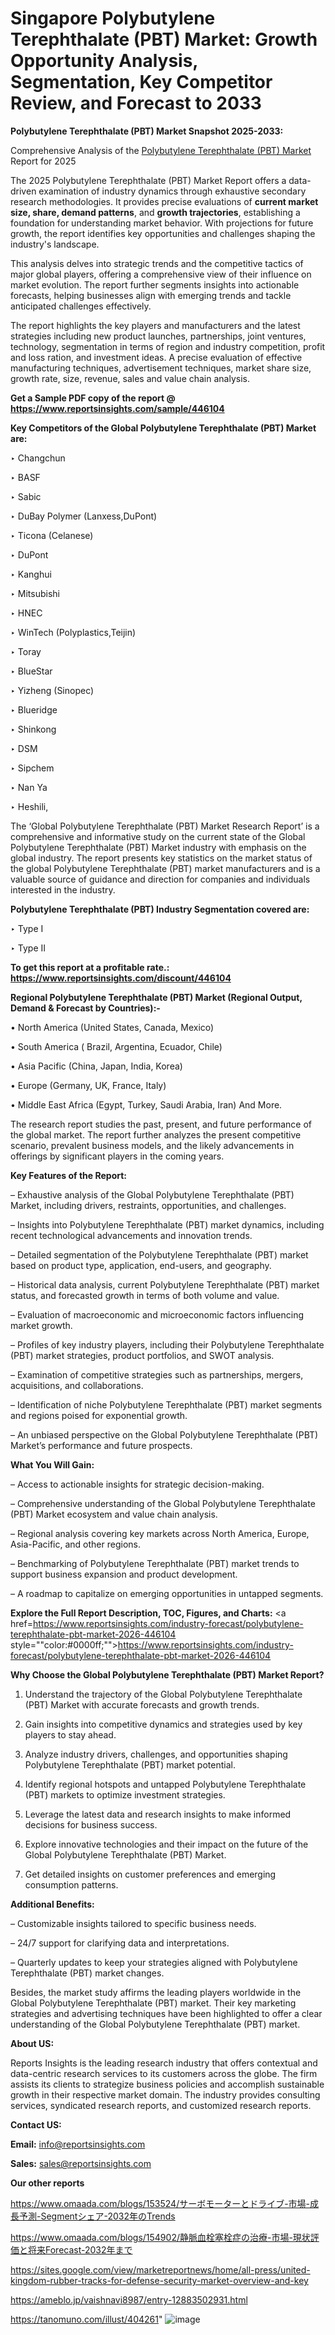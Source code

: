 # Singapore Polybutylene Terephthalate (PBT) Market: Growth Opportunity Analysis, Segmentation, Key Competitor Review, and Forecast to 2033

<strong>Polybutylene Terephthalate (PBT) Market Snapshot 2025-2033:</strong>

Comprehensive Analysis of the <a href=https://www.reportsinsights.com/sample/446104>Polybutylene Terephthalate (PBT) Market</a> Report for 2025

The 2025 Polybutylene Terephthalate (PBT) Market Report offers a data-driven examination of industry dynamics through exhaustive secondary research methodologies. It provides precise evaluations of <strong>current market size, share, demand patterns</strong>, and <strong>growth trajectories</strong>, establishing a foundation for understanding market behavior. With projections for future growth, the report identifies key opportunities and challenges shaping the industry's landscape.

This analysis delves into strategic trends and the competitive tactics of major global players, offering a comprehensive view of their influence on market evolution. The report further segments insights into actionable forecasts, helping businesses align with emerging trends and tackle anticipated challenges effectively.

The report highlights the key players and manufacturers and the latest strategies including new product launches, partnerships, joint ventures, technology, segmentation in terms of region and industry competition, profit and loss ration, and investment ideas. A precise evaluation of effective manufacturing techniques, advertisement techniques, market share size, growth rate, size, revenue, sales and value chain analysis.

<strong>Get a Sample PDF copy of the report @ <a href=https://www.reportsinsights.com/sample/446104 style=color:#0000ff;>https://www.reportsinsights.com/sample/446104</a></strong>

<strong>Key Competitors of the Global Polybutylene Terephthalate (PBT) Market are:</strong>

‣ Changchun

‣ BASF

‣ Sabic

‣ DuBay Polymer (Lanxess,DuPont)

‣ Ticona (Celanese)

‣ DuPont

‣ Kanghui

‣ Mitsubishi

‣ HNEC

‣ WinTech (Polyplastics,Teijin)

‣ Toray

‣ BlueStar

‣ Yizheng (Sinopec)

‣ Blueridge

‣ Shinkong

‣ DSM

‣ Sipchem

‣ Nan Ya

‣ Heshili,

The ‘Global Polybutylene Terephthalate (PBT) Market Research Report’ is a comprehensive and informative study on the current state of the Global Polybutylene Terephthalate (PBT) Market industry with emphasis on the global industry. The report presents key statistics on the market status of the global Polybutylene Terephthalate (PBT) market manufacturers and is a valuable source of guidance and direction for companies and individuals interested in the industry.

<strong>Polybutylene Terephthalate (PBT) Industry Segmentation covered are:</strong>

‣ Type I

‣ Type II

<strong>To get this report at a profitable rate.: <a href=https://www.reportsinsights.com/discount/446104 style=color:#0000ff;>https://www.reportsinsights.com/discount/446104</a></strong>

<strong>Regional Polybutylene Terephthalate (PBT) Market (Regional Output, Demand &amp; Forecast by Countries):-</strong>

• North America (United States, Canada, Mexico)

• South America ( Brazil, Argentina, Ecuador, Chile)

• Asia Pacific (China, Japan, India, Korea)

• Europe (Germany, UK, France, Italy)

• Middle East Africa (Egypt, Turkey, Saudi Arabia, Iran) And More.

The research report studies the past, present, and future performance of the global market. The report further analyzes the present competitive scenario, prevalent business models, and the likely advancements in offerings by significant players in the coming years.

<strong>Key Features of the Report:</strong>

– Exhaustive analysis of the Global Polybutylene Terephthalate (PBT) Market, including drivers, restraints, opportunities, and challenges.

– Insights into Polybutylene Terephthalate (PBT) market dynamics, including recent technological advancements and innovation trends.

– Detailed segmentation of the Polybutylene Terephthalate (PBT) market based on product type, application, end-users, and geography.

– Historical data analysis, current Polybutylene Terephthalate (PBT) market status, and forecasted growth in terms of both volume and value.

– Evaluation of macroeconomic and microeconomic factors influencing market growth.

– Profiles of key industry players, including their Polybutylene Terephthalate (PBT) market strategies, product portfolios, and SWOT analysis.

– Examination of competitive strategies such as partnerships, mergers, acquisitions, and collaborations.

– Identification of niche Polybutylene Terephthalate (PBT) market segments and regions poised for exponential growth.

– An unbiased perspective on the Global Polybutylene Terephthalate (PBT) Market’s performance and future prospects.

<strong>What You Will Gain:</strong>

– Access to actionable insights for strategic decision-making.

– Comprehensive understanding of the Global Polybutylene Terephthalate (PBT) Market ecosystem and value chain analysis.

– Regional analysis covering key markets across North America, Europe, Asia-Pacific, and other regions.

– Benchmarking of Polybutylene Terephthalate (PBT) market trends to support business expansion and product development.

– A roadmap to capitalize on emerging opportunities in untapped segments.

<strong>Explore the Full Report Description, TOC, Figures, and Charts:</strong>
<a href=https://www.reportsinsights.com/industry-forecast/polybutylene-terephthalate-pbt-market-2026-446104 style=""color:#0000ff;"">https://www.reportsinsights.com/industry-forecast/polybutylene-terephthalate-pbt-market-2026-446104</a>

<strong>Why Choose the Global Polybutylene Terephthalate (PBT) Market Report?</strong>

1. Understand the trajectory of the Global Polybutylene Terephthalate (PBT) Market with accurate forecasts and growth trends.

2. Gain insights into competitive dynamics and strategies used by key players to stay ahead.

3. Analyze industry drivers, challenges, and opportunities shaping Polybutylene Terephthalate (PBT) market potential.

4. Identify regional hotspots and untapped Polybutylene Terephthalate (PBT) markets to optimize investment strategies.

5. Leverage the latest data and research insights to make informed decisions for business success.

6. Explore innovative technologies and their impact on the future of the Global Polybutylene Terephthalate (PBT) Market.

7. Get detailed insights on customer preferences and emerging consumption patterns.

<strong>Additional Benefits:</strong>

– Customizable insights tailored to specific business needs.

– 24/7 support for clarifying data and interpretations.

– Quarterly updates to keep your strategies aligned with Polybutylene Terephthalate (PBT) market changes.

Besides, the market study affirms the leading players worldwide in the Global Polybutylene Terephthalate (PBT) market. Their key marketing strategies and advertising techniques have been highlighted to offer a clear understanding of the Global Polybutylene Terephthalate (PBT) market.

<strong><strong>About US</strong>:</strong>

Reports Insights is the leading research industry that offers contextual and data-centric research services to its customers across the globe. The firm assists its clients to strategize business policies and accomplish sustainable growth in their respective market domain. The industry provides consulting services, syndicated research reports, and customized research reports.

<strong>Contact US:</strong>

<p class=><b>Email:</b> <a href=mailto:info@reportsinsights.com>info@reportsinsights.com</a></p>
<p class=><b>Sales:</b> <a href=mailto:sales@reportsinsights.com>sales@reportsinsights.com</a></p>

<strong>Our other reports</strong>

<a href=https://www.omaada.com/blogs/153524/サーボモーターとドライブ-市場-成長予測-Segmentシェア-2032年のTrends>https://www.omaada.com/blogs/153524/サーボモーターとドライブ-市場-成長予測-Segmentシェア-2032年のTrends</a>

<a href=https://www.omaada.com/blogs/154902/静脈血栓塞栓症の治療-市場-現状評価と将来Forecast-2032年まで>https://www.omaada.com/blogs/154902/静脈血栓塞栓症の治療-市場-現状評価と将来Forecast-2032年まで</a>

<a href=https://sites.google.com/view/marketreportnews/home/all-press/united-kingdom-rubber-tracks-for-defense-security-market-overview-and-key>https://sites.google.com/view/marketreportnews/home/all-press/united-kingdom-rubber-tracks-for-defense-security-market-overview-and-key</a>

<a href=https://ameblo.jp/vaishnavi8987/entry-12883502931.html>https://ameblo.jp/vaishnavi8987/entry-12883502931.html</a>

<a href=https://tanomuno.com/illust/404261>https://tanomuno.com/illust/404261</a>"
![image](https://github.com/user-attachments/assets/3f7f4a5b-c50c-44f6-9412-090f8ce10d25)
